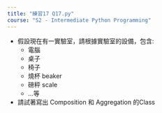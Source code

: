 ```yaml
---
title: "練習17 Q17.py"
course: "S2 - Intermediate Python Programming"
---
```


- 假設現在有一實驗室，請根據實驗室的設備，包含:
  - 電腦
  - 桌子
  - 椅子
  - 燒杯 beaker
  - 磅秤 scale
  - …等
- 請試著寫出 Composition 和 Aggregation 的Class
